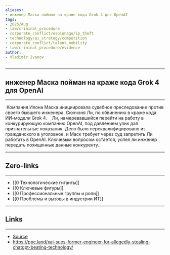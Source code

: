 ```yaml
---
aliases: 
- инженер Маска пойман на краже кода Grok 4 для OpenAI
tags:
- 2025/Aug
- law/criminal_procedure
- corporate_conflict/espionage/ip_theft
- technology/ai_strategy/competition
- corporate_conflict/talent_mobility
- law/criminal_procedure/evidence
author:
- Vladimir Ivanov
---
```

-----
##  инженер Маска пойман на краже кода Grok 4 для OpenAI 
-----
 Компания Илона Маска инициировала судебное преследование против своего бывшего инженера, Сюэчэня Ли, по обвинению в краже кода ИИ-модели Grok 4. 
 
 Ли, намеревавшийся перейти на работу в конкурирующую компанию OpenAI, под давлением улик дал признательные показания. Дело было переквалифицировано из гражданского в уголовное, и Маск требует через суд запретить Ли работать в OpenAI. Ключевым вопросом остается, успел ли инженер передать похищенные данные конкуренту.

---
## Zero-links
---
- [[0 Технологические гиганты]]
- [[0 Ключевые фигуры]]
- [[0 Профессиональные группы и роли]]
- [[0 Проблемы и вызовы в индустрии ИТ]]

---
## Links
---
- [Source](https://t.me/turboproject/2034)
- https://ppc.land/xai-sues-former-engineer-for-allegedly-stealing-chatgpt-beating-technology/